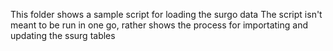 This folder shows a sample script for loading the surgo data
The script isn't meant to be run in one go, rather shows the process
for importating and updating the ssurg tables